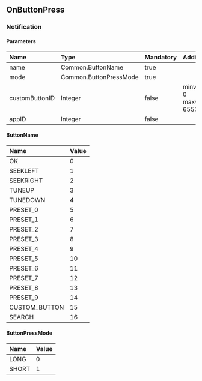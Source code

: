 ## OnButtonPress


### Notification

#### Parameters

|Name|Type|Mandatory|Additional|Description|
|:---|:---|:--------|:---------|:----------|
|name|Common.ButtonName|true|||
|mode|Common.ButtonPressMode|true|||
|customButtonID|Integer|false|minvalue: 0<br>maxvalue: 65536||
|appID|Integer|false|||

#### ButtonName

|Name|Value|
|:---|:----|
|OK|0|
|SEEKLEFT|1|
|SEEKRIGHT|2|
|TUNEUP|3|
|TUNEDOWN|4|
|PRESET_0|5|
|PRESET_1|6|
|PRESET_2|7|
|PRESET_3|8|
|PRESET_4|9|
|PRESET_5|10|
|PRESET_6|11|
|PRESET_7|12|
|PRESET_8|13|
|PRESET_9|14|
|CUSTOM_BUTTON|15|
|SEARCH|16|

#### ButtonPressMode

|Name|Value|
|:---|:----|
|LONG|0|
|SHORT|1|

